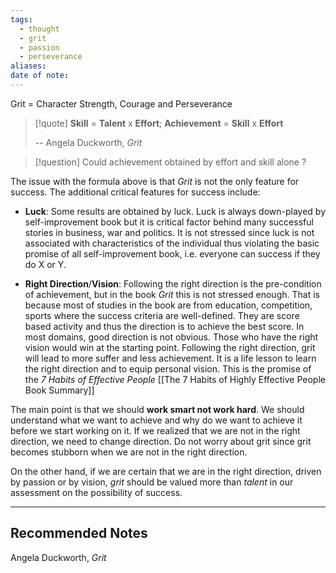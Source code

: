 ```yaml
---
tags: 
  - thought
  - grit
  - passion
  - perseverance
aliases: 
date of note:
---
```


Grit = Character Strength, Courage and Perseverance 

>[!quote]
>**Skill** = **Talent** x **Effort**; 
>**Achievement** = **Skill** x **Effort**
>
> \-- Angela Duckworth, *Grit* 

>[!question]
>Could achievement obtained by effort and skill alone ? 

The issue with the formula above is that *Grit* is not the only feature for success. The additional critical features for success include:

- **Luck**: Some results are obtained by luck. Luck is always down-played by self-improvement book but it is critical factor behind many successful stories in business, war and politics. It is not stressed since luck is not associated with characteristics of the individual thus violating the basic promise of all self-improvement book, i.e. everyone can success if they do X or Y. 
  
- **Right Direction**/**Vision**: Following the right direction is the pre-condition of achievement, but in the book *Grit* this is not stressed enough. That is because most of studies in the book are from education, competition, sports where the success criteria are well-defined. They are score based activity and thus the direction is to achieve the best score. In most domains, good direction is not obvious. Those who have the right vision would win at the starting point. Following the right direction, grit will lead to more suffer and less achievement. It is a life lesson to learn the right direction and to equip personal vision. This is the promise of the *7 Habits of Effective People* [[The 7 Habits of Highly Effective People Book Summary]]

The main point is that we should **work smart not work hard**. We should understand what we want to achieve and why do we want to achieve it before we start working on it. If we realized that we are not in the right direction, we need to change direction. Do not worry about grit since grit becomes stubborn when we are not in the right direction. 

On the other hand, if we are certain that we are in the right direction, driven by passion or by vision, *grit* should be valued more than *talent* in our assessment on the possibility of success.



-----------
##  Recommended Notes

Angela Duckworth, _Grit_